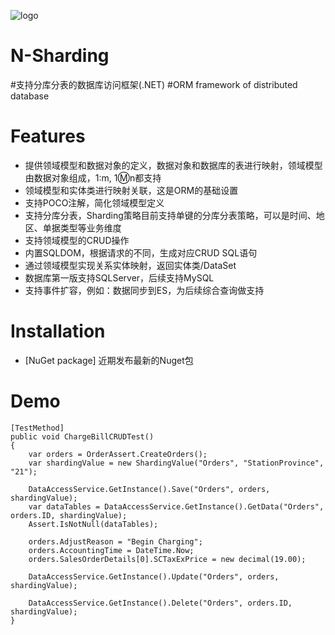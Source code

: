 ![logo](https://github.com/zhouguoqing/N-Sharding/blob/master/Resource/N-sharding.png)  
# N-Sharding
#支持分库分表的数据库访问框架(.NET)
#ORM framework of distributed database

# Features
* 提供领域模型和数据对象的定义，数据对象和数据库的表进行映射，领域模型由数据对象组成，1:m, 1:m:n都支持
* 领域模型和实体类进行映射关联，这是ORM的基础设置
* 支持POCO注解，简化领域模型定义
* 支持分库分表，Sharding策略目前支持单键的分库分表策略，可以是时间、地区、单据类型等业务维度
* 支持领域模型的CRUD操作
* 内置SQLDOM，根据请求的不同，生成对应CRUD SQL语句
* 通过领域模型实现关系实体映射，返回实体类/DataSet
* 数据库第一版支持SQLServer，后续支持MySQL
* 支持事件扩容，例如：数据同步到ES，为后续综合查询做支持


# Installation
* [NuGet package] 近期发布最新的Nuget包

# Demo
~~~CSharp
[TestMethod]
public void ChargeBillCRUDTest()
{
    var orders = OrderAssert.CreateOrders();
    var shardingValue = new ShardingValue("Orders", "StationProvince", "21");

    DataAccessService.GetInstance().Save("Orders", orders, shardingValue);
    var dataTables = DataAccessService.GetInstance().GetData("Orders", orders.ID, shardingValue);
    Assert.IsNotNull(dataTables);

    orders.AdjustReason = "Begin Charging";
    orders.AccountingTime = DateTime.Now;
    orders.SalesOrderDetails[0].SCTaxExPrice = new decimal(19.00);

    DataAccessService.GetInstance().Update("Orders", orders, shardingValue);

    DataAccessService.GetInstance().Delete("Orders", orders.ID, shardingValue);
}
~~~
